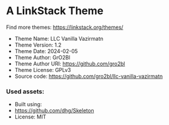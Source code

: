 # A LinkStack Theme
Find more themes: https://linkstack.org/themes/

*	Theme Name: LLC Vanilla Vazirmatn
*	Theme Version: 1.2
*	Theme Date: 2024-02-05
*	Theme Author: GrO2Bl
*	Theme Author URI: https://github.com/gro2bl
*	Theme License: GPLv3
*	Source code: https://github.com/gro2bl/llc-vanilla-vazirmatn


### Used assets:
* Built using:
* https://github.com/dhg/Skeleton
* License: MIT
